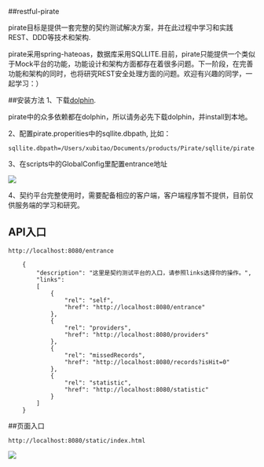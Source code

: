 ##restful-pirate

pirate目标是提供一套完整的契约测试解决方案，并在此过程中学习和实践REST、DDD等技术和架构.

pirate采用spring-hateoas，数据库采用SQLLITE.目前，pirate只能提供一个类似于Mock平台的功能，功能设计和架构方面都存在着很多问题。下一阶段，在完善功能和架构的同时，也将研究REST安全处理方面的问题。欢迎有兴趣的同学，一起学习：）


##安装方法
1、下载[dolphin](https://github.com/xubitao/dolphin).

   pirate中的众多依赖都在dolphin，所以请务必先下载dolphin，并install到本地。

2、配置pirate.properities中的sqllite.dbpath, 比如：
```
sqllite.dbpath=/Users/xubitao/Documents/products/Pirate/sqllite/pirate.db
```

3、在scripts中的GlobalConfig里配置entrance地址

![](https://github.com/xubitao/readme/blob/master/src/main/java/cn/xubitao/readme/images/globalConfig_entrance.png?raw=true)  

4、契约平台完整使用时，需要配备相应的客户端，客户端程序暂不提供，目前仅供服务端的学习和研究。
## API入口
```
http://localhost:8080/entrance
```
```
    {
        "description": "这里是契约测试平台的入口，请参照links选择你的操作。",
        "links":
        [
            {
                "rel": "self",
                "href": "http://localhost:8080/entrance"
            },
            {
                "rel": "providers",
                "href": "http://localhost:8080/providers"
            },
            {
                "rel": "missedRecords",
                "href": "http://localhost:8080/records?isHit=0"
            },
            {
                "rel": "statistic",
                "href": "http://localhost:8080/statistic"
            }
        ]
    }
```

##页面入口
```
http://localhost:8080/static/index.html
```

![](https://github.com/xubitao/readme/blob/master/src/main/java/cn/xubitao/readme/images/index.png?raw=true)  
